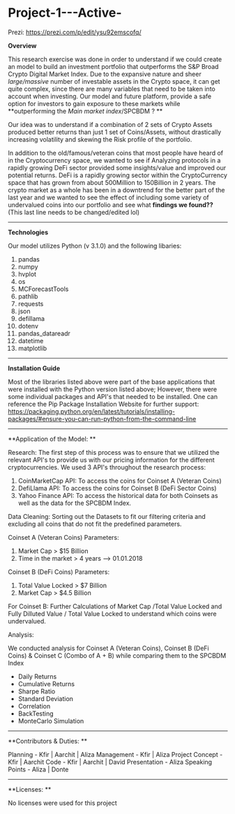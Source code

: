 # Project-1---Active-

Prezi: https://prezi.com/p/edit/ysu92emscofq/

**Overview**

This research exercise was done in order to understand if we could create an model to build an investment portfolio that outperforms the S&P Broad Crypto Digital Market Index. Due to the expansive nature and sheer *large/massive* number of investable assets in the Crypto space, it can get quite complex, since there are many variables that need to be taken into account when investing. Our model and future platform, provide a safe option for investors to gain exposure to these markets while **outperforming the *Main market index*/SPCBDM ? **

Our idea was to understand if a combination of 2 sets of Crypto Assets produced better returns than just 1 set of Coins/Assets, without drastically increasing volatility and skewing the Risk profile of the portfolio.

In addition to the old/famous/veteran coins that most people have heard of in the Cryptocurrency space, we wanted to see if Analyzing protocols in a rapidly growing DeFi sector provided some insights/value and improved our potential returns. DeFi is a rapidly growing sector within the CryptoCurrency space that has grown from about 500Million to 150Billion in 2 years. The crypto market as a whole has been in a downtrend for the better part of the last year and we wanted to see the effect of including some variety of undervalued coins into our portfolio and see what **findings we found??** (This last line needs to be changed/edited lol)  
_______________________________________________________________________________________________________________________________

**Technologies**

Our model utilizes Python (v 3.1.0) and the following libaries: 

1. pandas 
2. numpy
3. hvplot
4. os
5. MCForecastTools
6. pathlib
7. requests
8. json
9. defillama
10. dotenv
11. pandas_datareadr
12. datetime
13. matplotlib
__________________________________________________________________________________________________________________________________

**Installation Guide**

Most of the libraries listed above were part of the base applications that were installed with the Python version listed above; However, there were some individual packages and API's that needed to be installed. One can reference the Pip Package Installation Website for further support:
https://packaging.python.org/en/latest/tutorials/installing-packages/#ensure-you-can-run-python-from-the-command-line
_______________________________________________________________________________________________________________________________________________________________________
**Application of the Model: **

Research: 
The first step of this process was to ensure that we utilized the relevant API's to provide us with our pricing information for the different cryptocurrencies. We used 3 API's throughout the research process: 
  1. CoinMarketCap API: To access the coins for Coinset A (Veteran Coins)
  2. DefiLlama API: To access the coins for Coinset B (DeFi Sector Coins)
  3. Yahoo Finance API: To access the historical data for both Coinsets as well as the data for the SPCBDM Index.

Data Cleaning: Sorting out the Datasets to fit our filtering criteria and excluding all coins that do not fit the predefined parameters.

Coinset A (Veteran Coins) Parameters: 
1. Market Cap > $15 Billion
2. Time in the market > 4 years --> 01.01.2018

Coinset B (DeFi Coins) Parameters:
1. Total Value Locked > $7 Billion
2. Market Cap > $4.5 Billion

For Coinset B: Further Calculations of Market Cap /Total Value Locked and Fully Dilluted Value / Total Value Locked to understand which coins were undervalued.

Analysis: 

We conducted analysis for Coinset A (Veteran Coins), Coinset B (DeFi Coins) & Coinset C (Combo of A + B) while comparing them to the SPCBDM Index 

- Daily Returns
- Cumulative Returns 
- Sharpe Ratio
- Standard Deviation
- Correlation
- BackTesting
- MonteCarlo Simulation

__________________________________________________________________________________________________________________________________
**Contributors & Duties: **

Planning - Kfir | Aarchit | Aliza
Management - Kfir | Aliza
Project Concept - Kfir | Aarchit
Code - Kfir | Aarchit | David
Presentation - Aliza
Speaking Points - Aliza | Donte
________________________________________________________________________________________________________________________________

**Licenses: **

No licenses were used for this project
